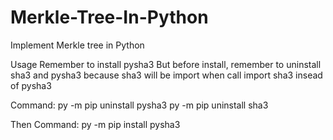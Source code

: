 # Merkle-Tree-In-Python
Implement Merkle tree in Python

Usage
Remember to install pysha3
But before install, remember to uninstall sha3 and pysha3 
because sha3 will be import when call import sha3 insead of pysha3

Command: 
py -m pip uninstall pysha3
py -m pip uninstall sha3

Then
Command: py -m pip install pysha3

